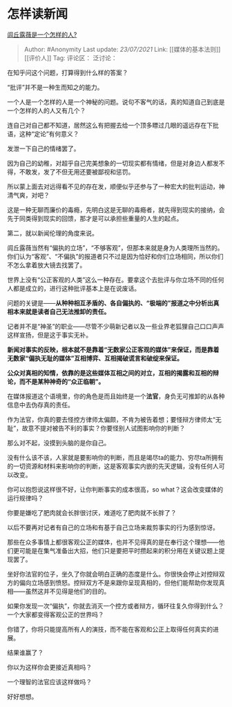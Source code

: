 # 怎样读新闻
[闾丘露薇是一个怎样的人?](https://www.zhihu.com/question/22020980/answer/798415609)

> Author: #Anonymity
> Last update: *23/07/2021*
> Link: [[媒体的基本法则]] [[评价人]]
> Tag:
> 评论区：
> 泛讨论：

在知乎问这个问题，打算得到什么样的答案？

“批评”并不是一种生而知之的能力。

一个人是一个怎样的人是一个神秘的问题。说句不客气的话，真的知道自己到底是一个怎样的人的人又有几个？

连自己对自己都不知道，居然这么有把握去给一个顶多瞟过几眼的遥远存在下批语，这种“定论”有何意义？

发泄一下自己的情绪罢了。

因为自己的幼稚，对超乎自己完美想象的一切现实都有情绪，但是对身边人都发不得，不敢发，发了不但无用还要被鄙视和惩罚。

所以蒙上面去对远得看不见的存在发，顺便似乎还参与了一种宏大的批判运动，神清气爽，对吧？

这是一种无聊而廉价的毒瘾，先明白这是无聊的毒瘾者，就先得到现实的接纳，会先于同类得到现实的回馈，那才是可以承担些重量的人生的起点。

第二，就以新闻伦理的角度来说。

闾丘露薇当然有“偏执的立场”，“不够客观”，但那本来就是身为人类理所当然的。你们认为“客观”、“不偏执”的报道者只不过是因为恰好和你们立场相同，所以你们不怎么拿着放大镜去找罢了。

世界上没有“公正客观的人类”这么一种存在。要拿这个去批评与你立场不同的任何人都是成立的，进行这种批评基本上是在说废话。

问题的关键是——**从种种相互矛盾的、各自偏执的、“极端的”报道之中分析出真相本来就是读者自己无法推卸的责任。**

记者并不是“神圣”的职业——尽管不少萌新记者以及一些业界老狐狸自己口口声声这样宣扬，但是这于事实无补。

**新闻对事实的反映，根本就不是靠着“无数家公正客观的媒体”来保证，而是靠着无数家“偏执无耻的媒体”互相博弈、互相揭破谎言和破绽来保证。**

**公众对真相的知情，依靠的是这些媒体互相之间的对立，互相的揭露和互相的辩论，而不是某种神奇的“众正临朝”。**

在媒体报道这个语境里，你的角色是而且始终是一个**法官**，身负无可推卸的从各种信息中去伪存真的责任。

作为法官，你真的要去怪控方律师太偏颇，不肯为被告着想；要怪辩方律师太“无耻”，故意不提对被告不利的事实？你要怪别人试图影响你的判断？

那么对不起，没摸到头脑的是你自己。

没有什么该不该，人家就是要影响你的判断，而且是竭尽ta的能力、穷尽ta所拥有的一切资源和材料来影响你的判断，这是客观事实内嵌的先天逻辑，没有任何人可以改变。

你可以抱怨说这样很不好，让你判断事实的成本很高，so what？这会改变媒体的运行规律吗？

你要是嫌吃了肥肉就会长胖很讨厌，难道吃了肥肉就不长胖了？

以后不要再对记者有自己的立场和有基于自己立场来裁剪事实的行为感到惊讶。

那些在众多事情上都很客观公正的媒体，也并不见得真的是在奉行这个理想——他们更可能是在集气准备出大招，他们只是要把平时攒起来的积分用在关键议题上提现罢了。

坐好你法官的位子，坐久了你就会明白正确的态度是什么。你很快会停止对控辩双方的偏向立场感到愤怒。控辩双方不是来跟你呈现真相的，但他们能帮助你发现真相——虽然这并不见得是他们的目的。

如果你发现一次“偏执”，你就去消灭一个控方或者辩方，循环往复久你得到什么？一个大家都变得客观公正的世界吗？

你错了，你将只能提高所有人的演技，而不能在客观和公正上取得任何真实的进展。

结果谁赢了？

你以为这样你会更接近真相吗？

一个理智的法官应该这样做吗？

好好想想。
